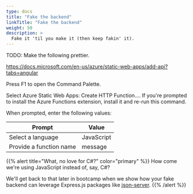 ```yaml
---
type: docs
title: "Fake the backend"
linkTitle: "Fake the backend"
weight: 50
description: >
  Fake it 'til you make it (then keep fakin' it).
---
```


TODO: Make the following prettier.

https://docs.microsoft.com/en-us/azure/static-web-apps/add-api?tabs=angular

Press F1 to open the Command Palette.

Select Azure Static Web Apps: Create HTTP Function.... If you're prompted to install the Azure Functions extension, install it and re-run this command.

When prompted, enter the following values:

| Prompt  | Value
|---|---
| Select a language | JavaScript
| Provide a function name | 	message

{{% alert title="What, no love for C#?" color="primary" %}}
How come we're using JavaScript instead of, say, C#?

We'll get back to that later in bootcamp when we show how
your fake backend can leverage Express.js packages like
[json-server](https://github.com/typicode/json-server).
{{% /alert %}}
